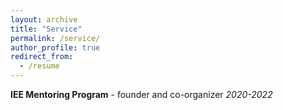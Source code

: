 ```yaml
---
layout: archive
title: "Service"
permalink: /service/
author_profile: true
redirect_from:
  - /resume
---
```


**IEE Mentoring Program** - founder and co-organizer
*2020-2022*
